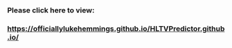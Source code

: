 ### Please click here to view:
### https://officiallylukehemmings.github.io/HLTVPredictor.github.io/
